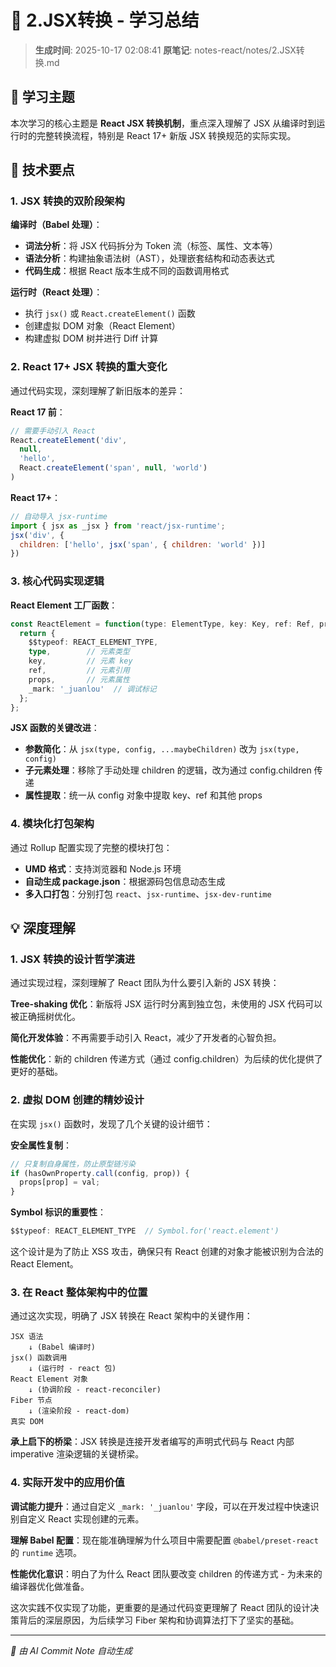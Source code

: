 # 📖 2.JSX转换 - 学习总结

> **生成时间**: 2025-10-17 02:08:41
> **原笔记**: notes-react/notes/2.JSX转换.md

## 🎯 学习主题

本次学习的核心主题是 **React JSX 转换机制**，重点深入理解了 JSX 从编译时到运行时的完整转换流程，特别是 React 17+ 新版 JSX 转换规范的实际实现。

## 🔧 技术要点

### 1. JSX 转换的双阶段架构

**编译时（Babel 处理）**：
- **词法分析**：将 JSX 代码拆分为 Token 流（标签、属性、文本等）
- **语法分析**：构建抽象语法树（AST），处理嵌套结构和动态表达式
- **代码生成**：根据 React 版本生成不同的函数调用格式

**运行时（React 处理）**：
- 执行 `jsx()` 或 `React.createElement()` 函数
- 创建虚拟 DOM 对象（React Element）
- 构建虚拟 DOM 树并进行 Diff 计算

### 2. React 17+ JSX 转换的重大变化

通过代码实现，深刻理解了新旧版本的差异：

**React 17 前**：
```javascript
// 需要手动引入 React
React.createElement('div', 
  null,
  'hello',
  React.createElement('span', null, 'world')
)
```

**React 17+**：
```javascript
// 自动导入 jsx-runtime
import { jsx as _jsx } from 'react/jsx-runtime';
jsx('div', {
  children: ['hello', jsx('span', { children: 'world' })]
})
```

### 3. 核心代码实现逻辑

**React Element 工厂函数**：
```typescript
const ReactElement = function(type: ElementType, key: Key, ref: Ref, props: Props) {
  return {
    $$typeof: REACT_ELEMENT_TYPE,
    type,        // 元素类型
    key,         // 元素 key
    ref,         // 元素引用  
    props,       // 元素属性
    _mark: '_juanlou'  // 调试标记
  };
};
```

**JSX 函数的关键改进**：
- **参数简化**：从 `jsx(type, config, ...maybeChildren)` 改为 `jsx(type, config)`
- **子元素处理**：移除了手动处理 children 的逻辑，改为通过 config.children 传递
- **属性提取**：统一从 config 对象中提取 key、ref 和其他 props

### 4. 模块化打包架构

通过 Rollup 配置实现了完整的模块打包：
- **UMD 格式**：支持浏览器和 Node.js 环境
- **自动生成 package.json**：根据源码包信息动态生成
- **多入口打包**：分别打包 `react`、`jsx-runtime`、`jsx-dev-runtime`

## 💡 深度理解

### 1. JSX 转换的设计哲学演进

通过实现过程，深刻理解了 React 团队为什么要引入新的 JSX 转换：

**Tree-shaking 优化**：新版将 JSX 运行时分离到独立包，未使用的 JSX 代码可以被正确摇树优化。

**简化开发体验**：不再需要手动引入 React，减少了开发者的心智负担。

**性能优化**：新的 children 传递方式（通过 config.children）为后续的优化提供了更好的基础。

### 2. 虚拟 DOM 创建的精妙设计

在实现 `jsx()` 函数时，发现了几个关键的设计细节：

**安全属性复制**：
```typescript
// 只复制自身属性，防止原型链污染
if (hasOwnProperty.call(config, prop)) {
  props[prop] = val;
}
```

**Symbol 标识的重要性**：
```typescript
$$typeof: REACT_ELEMENT_TYPE  // Symbol.for('react.element')
```
这个设计是为了防止 XSS 攻击，确保只有 React 创建的对象才能被识别为合法的 React Element。

### 3. 在 React 整体架构中的位置

通过这次实现，明确了 JSX 转换在 React 架构中的关键作用：

```
JSX 语法 
    ↓ (Babel 编译时)
jsx() 函数调用  
    ↓ (运行时 - react 包)
React Element 对象
    ↓ (协调阶段 - react-reconciler)  
Fiber 节点
    ↓ (渲染阶段 - react-dom)
真实 DOM
```

**承上启下的桥梁**：JSX 转换是连接开发者编写的声明式代码与 React 内部 imperative 渲染逻辑的关键桥梁。

### 4. 实际开发中的应用价值

**调试能力提升**：通过自定义 `_mark: '_juanlou'` 字段，可以在开发过程中快速识别自定义 React 实现创建的元素。

**理解 Babel 配置**：现在能准确理解为什么项目中需要配置 `@babel/preset-react` 的 `runtime` 选项。

**性能优化意识**：明白了为什么 React 团队要改变 children 的传递方式 - 为未来的编译器优化做准备。

这次实践不仅实现了功能，更重要的是通过代码变更理解了 React 团队的设计决策背后的深层原因，为后续学习 Fiber 架构和协调算法打下了坚实的基础。

---
*🤖 由 AI Commit Note 自动生成*
